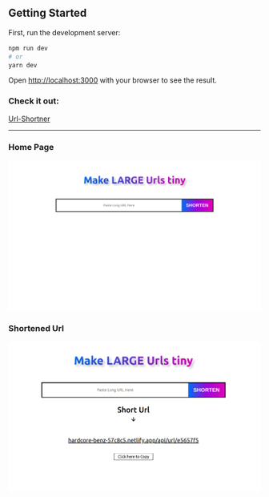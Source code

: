 ## Getting Started

First, run the development server:

```bash
npm run dev
# or
yarn dev
```

Open [http://localhost:3000](http://localhost:3000) with your browser to see the result.

### Check it out: 
[Url-Shortner](https://hardcore-benz-57c8c5.netlify.app/)

___

### Home Page
![Home Page](/public/Home.png)

### Shortened Url
![Shortened Url](/public/shorten-url.png)